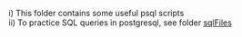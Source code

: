 i)  This folder contains some useful psql scripts     
ii) To practice SQL queries in postgresql, see folder [sqlFiles](https://github.com/harnalashok/LLMs/tree/main/install_ai_tools/psql/sqlFiles)         

